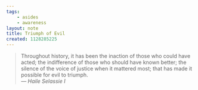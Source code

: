 ```yaml
---
tags:
    - asides
    - awareness
layout: note
title: Triumph of Evil
created: 1128285225
---
```


> Throughout history, it has been the inaction of those who could have acted; the indifference of those who should have known better; the silence of the voice of justice when it mattered most; that has made it possible for evil to triumph.
> <br><cite>— Haile Selassie I</cite>

